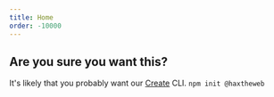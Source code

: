 ```yaml
---
title: Home
order: -10000
---
```

<h2>Are you sure you want this?</h2>
<p>It's likely that you probably want our <a href="https://github.com/haxtheweb/create" target="_blank">Create</a> CLI. <code>npm init @haxtheweb</code></p>